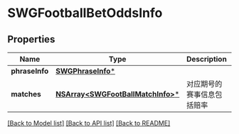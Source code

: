 # SWGFootballBetOddsInfo

## Properties
Name | Type | Description | Notes
------------ | ------------- | ------------- | -------------
**phraseInfo** | [**SWGPhraseInfo***](SWGPhraseInfo.md) |  | [optional] 
**matches** | [**NSArray&lt;SWGFootBallMatchInfo&gt;***](SWGFootBallMatchInfo.md) | 对应期号的赛事信息包括赔率 | [optional] 

[[Back to Model list]](../README.md#documentation-for-models) [[Back to API list]](../README.md#documentation-for-api-endpoints) [[Back to README]](../README.md)


